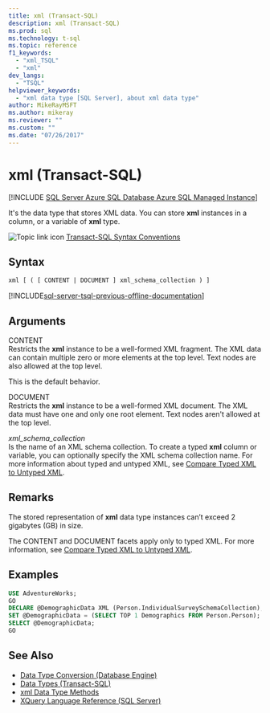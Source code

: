 ```yaml
---
title: xml (Transact-SQL)
description: xml (Transact-SQL)
ms.prod: sql
ms.technology: t-sql
ms.topic: reference
f1_keywords: 
  - "xml_TSQL"
  - "xml"
dev_langs: 
  - "TSQL"
helpviewer_keywords: 
  - "xml data type [SQL Server], about xml data type"
author: MikeRayMSFT
ms.author: mikeray
ms.reviewer: ""
ms.custom: ""
ms.date: "07/26/2017"
---
```


# xml (Transact-SQL)

[!INCLUDE [SQL Server Azure SQL Database Azure SQL Managed Instance](../../includes/applies-to-version/sql-asdb-asdbmi.md)]

It's the data type that stores XML data. You can store **xml** instances in a column, or a variable of **xml** type.  
  
![Topic link icon](../../database-engine/configure-windows/media/topic-link.gif "Topic link icon") [Transact-SQL Syntax Conventions](../../t-sql/language-elements/transact-sql-syntax-conventions-transact-sql.md)  
  
## Syntax  
  
```sql
xml [ ( [ CONTENT | DOCUMENT ] xml_schema_collection ) ]
```  
  
[!INCLUDE[sql-server-tsql-previous-offline-documentation](../../includes/sql-server-tsql-previous-offline-documentation.md)]

## Arguments

CONTENT  
Restricts the **xml** instance to be a well-formed XML fragment. The XML data can contain multiple zero or more elements at the top level. Text nodes are also allowed at the top level.  
  
This is the default behavior.  
  
DOCUMENT  
Restricts the **xml** instance to be a well-formed XML document. The XML data must have one and only one root element. Text nodes aren't allowed at the top level.  
  
*xml_schema_collection*  
Is the name of an XML schema collection. To create a typed **xml** column or variable, you can optionally specify the XML schema collection name. For more information about typed and untyped XML, see [Compare Typed XML to Untyped XML](../../relational-databases/xml/compare-typed-xml-to-untyped-xml.md).  
  
## Remarks

The stored representation of **xml** data type instances can’t exceed 2 gigabytes (GB) in size.  
  
The CONTENT and DOCUMENT facets apply only to typed XML. For more information, see [Compare Typed XML to Untyped XML](../../relational-databases/xml/compare-typed-xml-to-untyped-xml.md).  
  
## Examples  
  
```sql
USE AdventureWorks;  
GO  
DECLARE @DemographicData XML (Person.IndividualSurveySchemaCollection);  
SET @DemographicData = (SELECT TOP 1 Demographics FROM Person.Person);  
SELECT @DemographicData;  
GO  
```  
  
## See Also

- [Data Type Conversion &#40;Database Engine&#41;](../../t-sql/data-types/data-type-conversion-database-engine.md)
- [Data Types &#40;Transact-SQL&#41;](../../t-sql/data-types/data-types-transact-sql.md)
- [xml Data Type Methods](../../t-sql/xml/xml-data-type-methods.md)
- [XQuery Language Reference &#40;SQL Server&#41;](../../xquery/xquery-language-reference-sql-server.md)